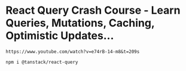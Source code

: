 # React Query Crash Course - Learn Queries, Mutations, Caching, Optimistic Updates...
    https://www.youtube.com/watch?v=e74rB-14-m8&t=209s

```bash
npm i @tanstack/react-query
```
